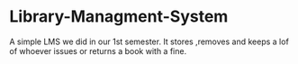 # Library-Managment-System
A simple LMS we did in our 1st semester. It stores ,removes and keeps a lof of whoever issues or returns a book with a fine.
